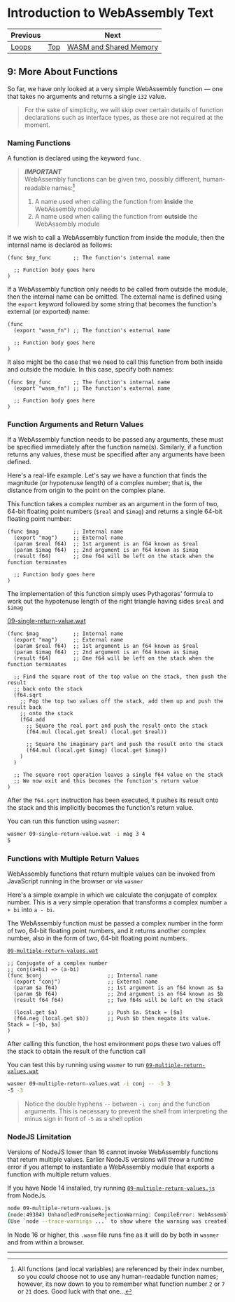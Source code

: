 # Introduction to WebAssembly Text

| Previous | | Next
|---|---|---
| [Loops](../08/README.md) | [Top](../README.md) | [WASM and Shared Memory](../10/README.md)

## 9: More About Functions

So far, we have only looked at a very simple WebAssembly function &mdash; one that takes no arguments and returns a single `i32` value.

> For the sake of simplicity, we will skip over certain details of function declarations such as interface types, as these are not required at the moment.

### Naming Functions

A function is declared using the keyword `func`.

> ***IMPORTANT***  
>WebAssembly functions can be given two, possibly different, human-readable names:[^1]
>
> 1. A name used when calling the function from **inside** the WebAssembly module
> 1. A name used when calling the function from **outside** the WebAssembly module

If we wish to call a WebAssembly function from inside the module, then the internal name is declared as follows:

```wat
(func $my_func       ;; The function's internal name

  ;; Function body goes here
)
```

If a WebAssembly function only needs to be called from outside the module, then the internal name can be omitted.  The external name is defined using the `export` keyword followed by some string that becomes the function's external (or exported) name:

```wat
(func
  (export "wasm_fn") ;; The function's external name

  ;; Function body goes here
)
```

It also might be the case that we need to call this function from both inside and outside the module.  In this case, specify both names:

```wat
(func $my_func       ;; The function's internal name
  (export "wasm_fn") ;; The function's external name

  ;; Function body goes here
)
```

### Function Arguments and Return Values

If a WebAssembly function needs to be passed any arguments, these must be specified immediately after the function name(s).  Similarly, if a function returns any values, these must be specified after any arguments have been defined.

Here's a real-life example.  Let's say we have a function that finds the magnitude (or hypotenuse length) of a complex number; that is, the distance from origin to the point on the complex plane.

This function takes a complex number as an argument in the form of two, 64-bit floating point numbers (`$real` and `$imag`) and returns a single 64-bit floating point number:

```wat
(func $mag           ;; Internal name
  (export "mag")     ;; External name
  (param $real f64)  ;; 1st argument is an f64 known as $real
  (param $imag f64)  ;; 2nd argument is an f64 known as $imag
  (result f64)       ;; One f64 will be left on the stack when the function terminates

  ;; Function body goes here
)
```

The implementation of this function simply uses Pythagoras' formula to work out the hypotenuse length of the right triangle having sides `$real` and `$imag`

[09-single-return-value.wat](09-single-return-value.wat)
```wat
(func $mag           ;; Internal name
  (export "mag")     ;; External name
  (param $real f64)  ;; 1st argument is an f64 known as $real
  (param $imag f64)  ;; 2nd argument is an f64 known as $imag
  (result f64)       ;; One f64 will be left on the stack when the function terminates

  ;; Find the square root of the top value on the stack, then push the result
  ;; back onto the stack
  (f64.sqrt
    ;; Pop the top two values off the stack, add them up and push the result back
    ;; onto the stack
    (f64.add
      ;; Square the real part and push the result onto the stack
      (f64.mul (local.get $real) (local.get $real))

      ;; Square the imaginary part and push the result onto the stack
      (f64.mul (local.get $imag) (local.get $imag))
    )
  )
  
  ;; The square root operation leaves a single f64 value on the stack
  ;; We now exit and this becomes the function's return value
)
```

After the `f64.sqrt` instruction has been executed, it pushes its result onto the stack and this implicitly becomes the function's return value.

You can run this function using `wasmer`:

```bash
wasmer 09-single-return-value.wat -i mag 3 4
5
```

### Functions with Multiple Return Values

WebAssembly functions that return multiple values can be invoked from JavaScript running in the browser or via `wasmer`

Here's a simple example in which we calculate the conjugate of complex number.  This is a very simple operation that transforms a complex number `a + bi` into `a - bi`.

The WebAssembly function must be passed a complex number in the form of two, 64-bit floating point numbers, and it returns another complex number, also in the form of two, 64-bit floating point numbers.

[`09-multiple-return-values.wat`](09-multiple-return-values.wat)
```wat
;; Conjugate of a complex number
;; conj(a+bi) => (a-bi)
(func $conj                     ;; Internal name
  (export "conj")               ;; External name
  (param $a f64)                ;; 1st argument is an f64 known as $a
  (param $b f64)                ;; 2nd argument is an f64 known as $b
  (result f64 f64)              ;; Two f64s will be left on the stack

  (local.get $a)                ;; Push $a. Stack = [$a]
  (f64.neg (local.get $b))      ;; Push $b then negate its value.  Stack = [-$b, $a]
)
```

After calling this function, the host environment pops these two values off the stack to obtain the result of the function call

You can test this by running using `wasmer` to run [`09-multiple-return-values.wat`](09-multiple-return-values.wat)

```bash
wasmer 09-multiple-return-values.wat -i conj -- -5 3
-5 -3
```

> Notice the double hyphens `--` between `-i conj` and the function arguments.
> This is necessary to prevent the shell from interpreting the minus sign in front of `-5` as a shell option

### NodeJS Limitation

Versions of NodeJS lower than 16 cannot invoke WebAssembly functions that return multiple values.  Earlier NodeJS versions will throw a runtime error if you attempt to instantiate a WebAssembly module that exports a function with multiple return values.

If you have Node 14 installed, try running [`09-multiple-return-values.js`](09-multiple-return-values.js) from NodeJs.

```bash
node 09-multiple-return-values.js
(node:49384) UnhandledPromiseRejectionWarning: CompileError: WebAssembly.instantiate(): return count of 2 exceeds internal limit of 1 @+15
(Use `node --trace-warnings ...` to show where the warning was created)
```

In Node 16 or higher, this `.wasm` file runs fine as it will do by both in `wasmer` and from within a browser.

<hr>

[^1]: All functions (and local variables) are referenced by their index number, so you *could* choose not to use any human-readable function names; however, its now down to you to remember what function number `2` or `7` or `21` does.  Good luck with that one...